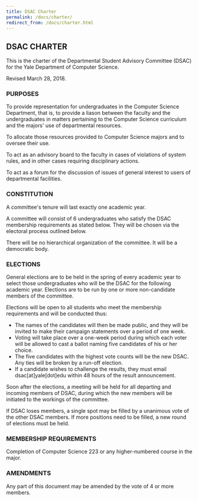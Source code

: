 ```yaml
---
title: DSAC Charter
permalink: /docs/charter/
redirect_from: /docs/charter.html
---
```

## DSAC CHARTER

This is the charter of the Departmental Student Advisory Committee (DSAC) for the Yale Department of Computer Science.

Revised March 28, 2018.

### PURPOSES

To provide representation for undergraduates in the Computer Science Department, that is, to provide a liason between the faculty and the undergraduates in matters pertaining to the Computer Science curriculum and the majors' use of departmental resources.

To allocate those resources provided to Computer Science majors and to oversee their use.

To act as an advisory board to the faculty in cases of violations of system rules, and in other cases requiring disciplinary actions.

To act as a forum for the discussion of issues of general interest to users of departmental facilities.

### CONSTITUTION

A committee's tenure will last exactly one academic year.

A committee will consist of 6 undergraduates who satisfy the DSAC membership requirements as stated below. They will be chosen via the electoral process outlined below.

There will be no hierarchical organization of the committee. It will be a democratic body.

### ELECTIONS


General elections are to be held in the spring of every academic year to select those undergraduates who will be the DSAC for the following academic year. Elections are to be run by one or more non-candidate members of the committee.

Elections will be open to all students who meet the membership requirements and will be conducted thus:


- The names of the candidates will then be made public, and they will be invited to make their campaign statements over a period of one week.
- Voting will take place over a one-week period during which each voter will be allowed to cast a ballot naming five candidates of his or her choice.
- The five candidates with the highest vote counts will be the new DSAC. Any ties will be broken by a run-off election.
- If a candidate wishes to challenge the results, they must email dsac[at]yale[dot]edu within 48 hours of the result announcement.

Soon after the elections, a meeting will be held for all departing and incoming members of DSAC, during which the new members will be initiated to the workings of the committee.

If DSAC loses members, a single spot may be filled by a unanimous vote of the other DSAC members. If more positions need to be filled, a new round of elections must be held.

### MEMBERSHIP REQUIREMENTS

Completion of Computer Science 223 or any higher-numbered course in the major.

### AMENDMENTS

Any part of this document may be amended by the vote of 4 or more members.
